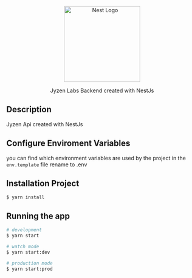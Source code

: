 <p align="center">
  <a href="http://nestjs.com/" target="blank"><img src="https://nestjs.com/img/logo-small.svg" width="200" alt="Nest Logo" /></a>
</p>

[circleci-image]: https://img.shields.io/circleci/build/github/nestjs/nest/master?token=abc123def456
[circleci-url]: https://circleci.com/gh/nestjs/nest

  <p align="center">Jyzen Labs Backend created with NestJs</p>
    <p align="center">
</p>

## Description

Jyzen Api created with NestJs

## Configure Enviroment Variables

you can find which environment variables are used by the project in the `env.template` file
rename to .env

## Installation Project

```
$ yarn install
```

## Running the app

```bash
# development
$ yarn start

# watch mode
$ yarn start:dev

# production mode
$ yarn start:prod
```
